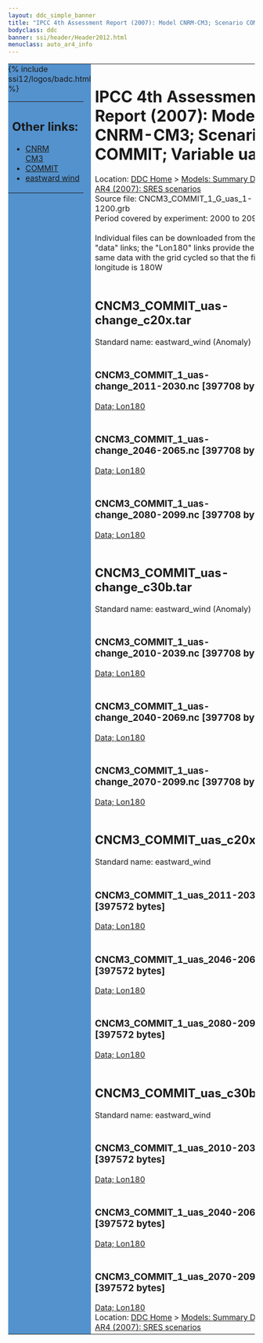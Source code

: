 ```yaml
---
layout: ddc_simple_banner
title: "IPCC 4th Assessment Report (2007): Model CNRM-CM3; Scenario COMMIT; Variable uas"
bodyclass: ddc
banner: ssi/header/Header2012.html
menuclass: auto_ar4_info
---
```



<table width="100%" border="0" cellspacing="0" cellpadding="0" style="border-collapse: collapse;">
<tr style="margin:0;padding:0;border:0;">
<td style="margin:0;padding:0;border:0;height:1pt;width:150pt;background:#5492CD;" valign="top" >

<div id="lh-col2" class="auto_ar4_info">
<table class="menumain" bgcolor="#5492CD" cellspacing="0" width="100%" border="0">
<tr><td>
<h2> Other links:</h2>
<ul>
<li><a href="/auto/ar4/model-CNRM-CM3.html">CNRM<br/>CM3</a></li>
<li><a href="/auto/ar4/scenario-COMMIT.html">COMMIT</a></li>
<li><a href="/auto/ar4/var-eastward_wind.html">eastward wind</a></li>
</ul>
</td></tr>
{% include ssi12/logos/badc.html %}
</table>
</div>
</td>
<td><h1>IPCC 4th Assessment Report (2007): Model CNRM-CM3; Scenario COMMIT; Variable uas</h1>

<!-- Breadcrumb1 -->
<div id="breadcrumb1" align="left">
Location: <a href="/index.html">DDC Home</a> > <a href="/sim/gcm_clim/">Models: Summary Data</a>
> <a href="/sim/gcm_clim/SRES_AR4/index.html">AR4 (2007): SRES scenarios</a>
</div>
<!-- End of Breadcrumb1 -->Source file: CNCM3_COMMIT_1_G_uas_1-1200.grb
<br/>
Period covered by experiment: 2000 to 2099<br/>
<br/>Individual files can be downloaded from the "data" links; the "Lon180" links provide the same data
         with the grid cycled so that the first longitude is 180W<br/>
<br/><h2>CNCM3_COMMIT_uas-change_c20x.tar</h2>
Standard name: eastward_wind (Anomaly)<br>
<br/><h3>CNCM3_COMMIT_1_uas-change_2011-2030.nc [397708 bytes]</h3>
<a href="/cgi-bin/downl/ar4_nc/uas/CNCM3_COMMIT_1_uas-change_2011-2030.nc">Data; </a><a href="/cgi-bin/downl/ar4_nc/uas/CNCM3_COMMIT_1_uas-change_2011-2030.cyto180.nc"> Lon180</a><br/>
<br/><h3>CNCM3_COMMIT_1_uas-change_2046-2065.nc [397708 bytes]</h3>
<a href="/cgi-bin/downl/ar4_nc/uas/CNCM3_COMMIT_1_uas-change_2046-2065.nc">Data; </a><a href="/cgi-bin/downl/ar4_nc/uas/CNCM3_COMMIT_1_uas-change_2046-2065.cyto180.nc"> Lon180</a><br/>
<br/><h3>CNCM3_COMMIT_1_uas-change_2080-2099.nc [397708 bytes]</h3>
<a href="/cgi-bin/downl/ar4_nc/uas/CNCM3_COMMIT_1_uas-change_2080-2099.nc">Data; </a><a href="/cgi-bin/downl/ar4_nc/uas/CNCM3_COMMIT_1_uas-change_2080-2099.cyto180.nc"> Lon180</a><br/>
<br/><h2>CNCM3_COMMIT_uas-change_c30b.tar</h2>
Standard name: eastward_wind (Anomaly)<br>
<br/><h3>CNCM3_COMMIT_1_uas-change_2010-2039.nc [397708 bytes]</h3>
<a href="/cgi-bin/downl/ar4_nc/uas/CNCM3_COMMIT_1_uas-change_2010-2039.nc">Data; </a><a href="/cgi-bin/downl/ar4_nc/uas/CNCM3_COMMIT_1_uas-change_2010-2039.cyto180.nc"> Lon180</a><br/>
<br/><h3>CNCM3_COMMIT_1_uas-change_2040-2069.nc [397708 bytes]</h3>
<a href="/cgi-bin/downl/ar4_nc/uas/CNCM3_COMMIT_1_uas-change_2040-2069.nc">Data; </a><a href="/cgi-bin/downl/ar4_nc/uas/CNCM3_COMMIT_1_uas-change_2040-2069.cyto180.nc"> Lon180</a><br/>
<br/><h3>CNCM3_COMMIT_1_uas-change_2070-2099.nc [397708 bytes]</h3>
<a href="/cgi-bin/downl/ar4_nc/uas/CNCM3_COMMIT_1_uas-change_2070-2099.nc">Data; </a><a href="/cgi-bin/downl/ar4_nc/uas/CNCM3_COMMIT_1_uas-change_2070-2099.cyto180.nc"> Lon180</a><br/>
<br/><h2>CNCM3_COMMIT_uas_c20x.tar</h2>
Standard name: eastward_wind<br>
<br/><h3>CNCM3_COMMIT_1_uas_2011-2030.nc [397572 bytes]</h3>
<a href="/cgi-bin/downl/ar4_nc/uas/CNCM3_COMMIT_1_uas_2011-2030.nc">Data; </a><a href="/cgi-bin/downl/ar4_nc/uas/CNCM3_COMMIT_1_uas_2011-2030.cyto180.nc"> Lon180</a><br/>
<br/><h3>CNCM3_COMMIT_1_uas_2046-2065.nc [397572 bytes]</h3>
<a href="/cgi-bin/downl/ar4_nc/uas/CNCM3_COMMIT_1_uas_2046-2065.nc">Data; </a><a href="/cgi-bin/downl/ar4_nc/uas/CNCM3_COMMIT_1_uas_2046-2065.cyto180.nc"> Lon180</a><br/>
<br/><h3>CNCM3_COMMIT_1_uas_2080-2099.nc [397572 bytes]</h3>
<a href="/cgi-bin/downl/ar4_nc/uas/CNCM3_COMMIT_1_uas_2080-2099.nc">Data; </a><a href="/cgi-bin/downl/ar4_nc/uas/CNCM3_COMMIT_1_uas_2080-2099.cyto180.nc"> Lon180</a><br/>
<br/><h2>CNCM3_COMMIT_uas_c30b.tar</h2>
Standard name: eastward_wind<br>
<br/><h3>CNCM3_COMMIT_1_uas_2010-2039.nc [397572 bytes]</h3>
<a href="/cgi-bin/downl/ar4_nc/uas/CNCM3_COMMIT_1_uas_2010-2039.nc">Data; </a><a href="/cgi-bin/downl/ar4_nc/uas/CNCM3_COMMIT_1_uas_2010-2039.cyto180.nc"> Lon180</a><br/>
<br/><h3>CNCM3_COMMIT_1_uas_2040-2069.nc [397572 bytes]</h3>
<a href="/cgi-bin/downl/ar4_nc/uas/CNCM3_COMMIT_1_uas_2040-2069.nc">Data; </a><a href="/cgi-bin/downl/ar4_nc/uas/CNCM3_COMMIT_1_uas_2040-2069.cyto180.nc"> Lon180</a><br/>
<br/><h3>CNCM3_COMMIT_1_uas_2070-2099.nc [397572 bytes]</h3>
<a href="/cgi-bin/downl/ar4_nc/uas/CNCM3_COMMIT_1_uas_2070-2099.nc">Data; </a><a href="/cgi-bin/downl/ar4_nc/uas/CNCM3_COMMIT_1_uas_2070-2099.cyto180.nc"> Lon180</a><br/>
<!-- Breadcrumb2 -->
<div id="breadcrumb2" align="left">
Location: <a href="/index.html">DDC Home</a> > <a href="/sim/gcm_clim/">Models: Summary Data</a>
> <a href="/sim/gcm_clim/SRES_AR4/index.html">AR4 (2007): SRES scenarios</a>
</div>
<!-- End of Breadcrumb2 --></td></tr></table>
